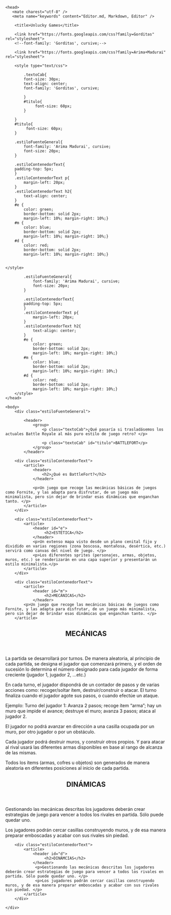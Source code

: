 <!DOCTYPE html>
<html>
    
    <head>
       <mate charest="utf-8" />
       <meta name="keywords" content="Editor.md, Markdown, Editor" />
	   
        <title>Unlucky Games</title>
        
        <link href="https://fonts.googleapis.com/css?family=Gorditas" rel="stylesheet">
        <!--font-family: 'Gorditas', cursive;-->
    
        <link href="https://fonts.googleapis.com/css?family=Arima+Madurai" rel="stylesheet">
     
        <style type="text/css">
            
            .textoCab{
            font-size: 30px;
            text-align: center;
            font-family: 'Gorditas', cursive; 

            }
            #titulo{
                 font-size: 60px;
            }

        }
        #titulo{
             font-size: 60px;
        }
        
        .estiloFuenteGeneral{
            font-family: 'Arima Madurai', cursive;
            font-size: 20px;
        }
        
        .estiloContenedorText{
        padding-top: 5px;  
        }
        .estiloContenedorText p{  
            margin-left: 20px;
        }
        .estiloContenedorText h2{  
            text-align: center;
        }
        #e {
            color: green; 
            border-bottom: solid 2px;
            margin-left: 10%; margin-right: 10%;}
        #m {
            color: blue; 
            border-bottom: solid 2px;
            margin-left: 10%; margin-right: 10%;}
        #d {
            color: red; 
            border-bottom: solid 2px;
            margin-left: 10%; margin-right: 10%;}
        
       
    </style>
    
  </head>

<body>


            .estiloFuenteGeneral{
                font-family: 'Arima Madurai', cursive;
                font-size: 20px;
            }

            .estiloContenedorText{
            padding-top: 5px;  
            }
            .estiloContenedorText p{  
                margin-left: 20px;
            }
            .estiloContenedorText h2{  
                text-align: center;
            }
            #e {
                color: green; 
                border-bottom: solid 2px;
                margin-left: 10%; margin-right: 10%;}
            #m {
                color: blue; 
                border-bottom: solid 2px;
                margin-left: 10%; margin-right: 10%;}
            #d {
                color: red; 
                border-bottom: solid 2px;
                margin-left: 10%; margin-right: 10%;}
        </style>
    </head>
    
    <body>
        <div class="estiloFuenteGeneral">
            
            <header>
                <group>
                    <p class="textoCab">¿Qué pasaría si trasladásemos los actuales Battle Royale al más puro estilo de juego retro? </p>

                    <p class="textoCab" id="titulo">BATTLEFORT</p>
                </group>
            </header>

        <div class="estiloContenedorText">
            <article>
                <header>
                    <h2>¿Qué es BattleFort?</h2>
                </header>

                <p>Un juego que recoge las mecánicas básicas de juegos como Fornite, y las adapta para disfrutar, de un juego más minimalista, pero sin dejar de brindar esas dinámicas que enganchan tanto. </p>
            </article>
        </div>

        <div class="estiloContenedorText">
            <article>
                <header id="e">
                     <h2>ESTÉTICA</h2>
                </header>
                <p>Un extenso mapa visto desde un plano cenital fijo y dividido en varias regiones (zona boscosa, montañosa, desértica, etc.) servirá como canvas del nivel de juego. </p>
                <p>Los diferentes sprites (personajes, armas, objetos, muros, etc.) se renderizarán en una capa superior y presentarán un estilo minimalista.</p>
            </article>
        </div>
            
        <div class="estiloContenedorText">
            <article>       
                <header id="m">
                     <h2>MECÁNICAS</h2>
                </header>
            <p>Un juego que recoge las mecánicas básicas de juegos como Fornite, y las adapta para disfrutar, de un juego más minimalista, pero sin dejar de brindar esas dinámicas que enganchan tanto. </p>
        </article>
</div>

<div class="estiloContenedorText">
    <article>       
        <header id="m">
             <h2>MECÁNICAS</h2>
        </header>
        <p>La partida se desarrollará por turnos. De manera aleatoria, al principio de cada partida, se designa el jugador que comenzará primero, y el orden de sucesión lo determina el número designado para cada jugador de forma creciente (jugador 1, jugador 2, ...etc.)</p>
        <p>En cada turno, el jugador dispondrá de un contador de pasos y de varias acciones como: recoger/soltar ítem, destruir/construir o atacar. El turno finaliza cuando el jugador agote sus pasos, o cuando efectúe un ataque. </p>
        <p>Ejemplo: Turno del jugador 1: Avanza 2 pasos; recoge ítem “arma”; hay un muro que impide el avance; destruye el muro; avanza 3 pasos; ataca al jugador 2.</p>
        <p>El jugador no podrá avanzar en dirección a una casilla ocupada por un muro, por otro jugador o por un obstáculo. </p>
        <p>Cada jugador podrá destruir muros, y construir otros propios. Y para atacar al rival usará las diferentes armas disponibles en base al rango de alcanza de las mismas.</p>
        <p>Todos los ítems (armas, cofres u objetos) son generados de manera aleatoria en diferentes posiciones al inicio de cada partida. </p>   
    </article>
</div>

    
<div class="estiloContenedorText">
    <article>
        <header id="d">
             <h2>DINÁMICAS</h2>
        </header>
         <p>Gestionando las mecánicas descritas los jugadores deberán crear estrategias de juego para vencer a todos los rivales en partida. Sólo puede quedar uno. </p>
         <p>Los jugadores podrán cercar casillas construyendo muros, y de esa manera preparar emboscadas y acabar con sus rivales sin piedad. </p>
    </article>
</div>

        <div class="estiloContenedorText">
            <article>
                <header id="d">
                     <h2>DINÁMCIAS</h2>
                </header>
                 <p>Gestionando las mecánicas descritas los jugadores deberán crear estrategias de juego para vencer a todos los rivales en partida. Sólo puede quedar uno. </p>
                 <p>Los jugadores podrán cercar casillas construyendo muros, y de esa manera preparar emboscadas y acabar con sus rivales sin piedad. </p>
            </article>
        </div>
        
    </div>
        
  </body>
    

</html>

</div>

</body>

